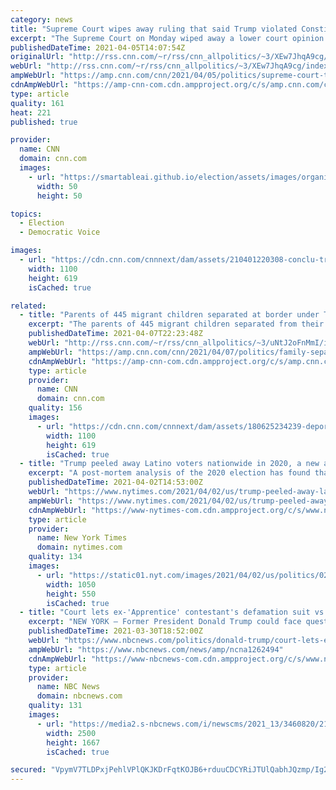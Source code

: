 ```yaml
---
category: news
title: "Supreme Court wipes away ruling that said Trump violated Constitution by blocking Twitter followers"
excerpt: "The Supreme Court on Monday wiped away a lower court opinion holding that then-President Donald Trump violated the First Amendment when he blocked followers from his Twitter account.\n    \n"
publishedDateTime: 2021-04-05T14:07:54Z
originalUrl: "http://rss.cnn.com/~r/rss/cnn_allpolitics/~3/XEw7JhqA9cg/index.html"
webUrl: "http://rss.cnn.com/~r/rss/cnn_allpolitics/~3/XEw7JhqA9cg/index.html"
ampWebUrl: "https://amp.cnn.com/cnn/2021/04/05/politics/supreme-court-trump-twitter-followers/index.html"
cdnAmpWebUrl: "https://amp-cnn-com.cdn.ampproject.org/c/s/amp.cnn.com/cnn/2021/04/05/politics/supreme-court-trump-twitter-followers/index.html"
type: article
quality: 161
heat: 221
published: true

provider:
  name: CNN
  domain: cnn.com
  images:
    - url: "https://smartableai.github.io/election/assets/images/organizations/cnn.com-50x50.jpg"
      width: 50
      height: 50

topics:
  - Election
  - Democratic Voice

images:
  - url: "https://cdn.cnn.com/cnnnext/dam/assets/210401220308-conclu-trump-super-tease.jpg"
    width: 1100
    height: 619
    isCached: true

related:
  - title: "Parents of 445 migrant children separated at border under Trump still have not been found, court filing says"
    excerpt: "The parents of 445 migrant children separated from their families due to Trump administration policies at the US-Mexico border between 2017 and 2018 have still not been located, down from 506, according to a Wednesday court filing.\n    \n"
    publishedDateTime: 2021-04-07T22:23:48Z
    webUrl: "http://rss.cnn.com/~r/rss/cnn_allpolitics/~3/uNtJ2oFnMmI/index.html"
    ampWebUrl: "https://amp.cnn.com/cnn/2021/04/07/politics/family-separation-court-filing/index.html"
    cdnAmpWebUrl: "https://amp-cnn-com.cdn.ampproject.org/c/s/amp.cnn.com/cnn/2021/04/07/politics/family-separation-court-filing/index.html"
    type: article
    provider:
      name: CNN
      domain: cnn.com
    quality: 156
    images:
      - url: "https://cdn.cnn.com/cnnnext/dam/assets/180625234239-deportaciones-sin-proceso-juridico-eunice-rendon-omar-silva-intvw-aristegui-00030023-super-tease.jpg"
        width: 1100
        height: 619
        isCached: true
  - title: "Trump peeled away Latino voters nationwide in 2020, a new analysis found."
    excerpt: "A post-mortem analysis of the 2020 election has found that Latino voters played a meaningful role in tipping the Senate and the presidency to the Democrats, but that former President Donald J. Trump’s concerted effort to peel away Latino support ..."
    publishedDateTime: 2021-04-02T14:53:00Z
    webUrl: "https://www.nytimes.com/2021/04/02/us/trump-peeled-away-latino-voters-nationwide-in-2020-a-new-analysis-found.html"
    ampWebUrl: "https://www.nytimes.com/2021/04/02/us/trump-peeled-away-latino-voters-nationwide-in-2020-a-new-analysis-found.amp.html"
    cdnAmpWebUrl: "https://www-nytimes-com.cdn.ampproject.org/c/s/www.nytimes.com/2021/04/02/us/trump-peeled-away-latino-voters-nationwide-in-2020-a-new-analysis-found.amp.html"
    type: article
    provider:
      name: New York Times
      domain: nytimes.com
    quality: 134
    images:
      - url: "https://static01.nyt.com/images/2021/04/02/us/politics/02new-washington-briefing-latino-voters/02new-washington-briefing-latino-voters-facebookJumbo.jpg"
        width: 1050
        height: 550
        isCached: true
  - title: "Court lets ex-'Apprentice' contestant's defamation suit vs. Trump proceed again"
    excerpt: "NEW YORK — Former President Donald Trump could face questioning under oath about a former “Apprentice” contestant's sexual assault allegations against him, following a ruling from New York's highest court Tuesday. Evidence-gathering has been on hold ..."
    publishedDateTime: 2021-03-30T18:52:00Z
    webUrl: "https://www.nbcnews.com/politics/donald-trump/court-lets-ex-apprentice-contestant-s-defamation-suit-vs-trump-n1262494"
    ampWebUrl: "https://www.nbcnews.com/news/amp/ncna1262494"
    cdnAmpWebUrl: "https://www-nbcnews-com.cdn.ampproject.org/c/s/www.nbcnews.com/news/amp/ncna1262494"
    type: article
    provider:
      name: NBC News
      domain: nbcnews.com
    quality: 131
    images:
      - url: "https://media2.s-nbcnews.com/i/newscms/2021_13/3460820/210330-summer-zervos-jm-1439_7f50bec42ce1680f710a53fe0880bf1c.jpg"
        width: 2500
        height: 1667
        isCached: true

secured: "VpymV7TLDPxjPehlVPlQKJKDrFqtKOJB6+rduuCDCYRiJTUlQabhJQzmp/Ig2j3H47ldhEqUU3O4S55yoT+iNb/kXBgsyjVfyaYJjjjud1ZLxIdc3nBivlaNnwBBR0hC1KhWYW8xg4ly2+WwQkeeo4CAD2tAXQPAhNWP/P/86BSEQN3WxeBxNalNnZt/qzPBkgtoxks/eNT3j1KXoybDwGjBDv9pQnujsC/YogLqYq6jtYpZDZwTCv/OviVuxxKiGr9e42Imc+zpeAM00yk0ozSetWJ01SJLM9RTn7kRG6fTjYdRSsYFPZnnECYu/rLFQ63Yv6rgxuyipLsjfjWlIh/SnKdUiYtnaCfGizGPTR8=;80qh+k1hfjuQZnYT1nQxLQ=="
---
```


